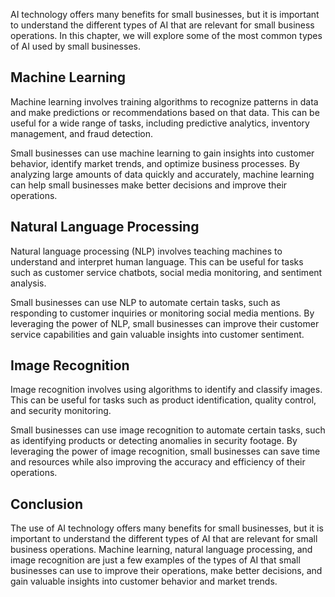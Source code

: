

AI technology offers many benefits for small businesses, but it is important to understand the different types of AI that are relevant for small business operations. In this chapter, we will explore some of the most common types of AI used by small businesses.

Machine Learning
----------------

Machine learning involves training algorithms to recognize patterns in data and make predictions or recommendations based on that data. This can be useful for a wide range of tasks, including predictive analytics, inventory management, and fraud detection.

Small businesses can use machine learning to gain insights into customer behavior, identify market trends, and optimize business processes. By analyzing large amounts of data quickly and accurately, machine learning can help small businesses make better decisions and improve their operations.

Natural Language Processing
---------------------------

Natural language processing (NLP) involves teaching machines to understand and interpret human language. This can be useful for tasks such as customer service chatbots, social media monitoring, and sentiment analysis.

Small businesses can use NLP to automate certain tasks, such as responding to customer inquiries or monitoring social media mentions. By leveraging the power of NLP, small businesses can improve their customer service capabilities and gain valuable insights into customer sentiment.

Image Recognition
-----------------

Image recognition involves using algorithms to identify and classify images. This can be useful for tasks such as product identification, quality control, and security monitoring.

Small businesses can use image recognition to automate certain tasks, such as identifying products or detecting anomalies in security footage. By leveraging the power of image recognition, small businesses can save time and resources while also improving the accuracy and efficiency of their operations.

Conclusion
----------

The use of AI technology offers many benefits for small businesses, but it is important to understand the different types of AI that are relevant for small business operations. Machine learning, natural language processing, and image recognition are just a few examples of the types of AI that small businesses can use to improve their operations, make better decisions, and gain valuable insights into customer behavior and market trends.
